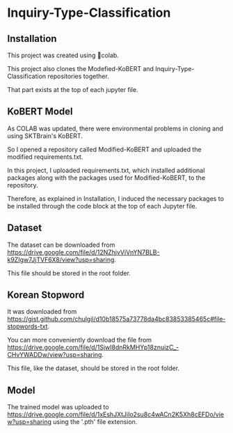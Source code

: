 # Inquiry-Type-Classification
## Installation

This project was created using colab.

This project also clones the Modefied-KoBERT and Inquiry-Type-Classification repositories together.

That part exists at the top of each jupyter file.

## KoBERT Model

As COLAB was updated, there were environmental problems in cloning and using SKTBrain's KoBERT.

So I opened a repository called Modified-KoBERT and uploaded the modified requirements.txt.

In this project, I uploaded requirements.txt, which installed additional packages along with the packages used for Modified-KoBERT, to the repository.

Therefore, as explained in Installation, I induced the necessary packages to be installed through the code block at the top of each Jupyter file.

## Dataset

The dataset can be downloaded from https://drive.google.com/file/d/12NZhjvViVnYN7BLB-k9ZIgw7JjTVF6X8/view?usp=sharing.

This file should be stored in the root folder.

## Korean Stopword

It was downloaded from https://gist.github.com/chulgil/d10b18575a73778da4bc83853385465c#file-stopwords-txt.

You can more conveniently download the file from https://drive.google.com/file/d/1SjwI8dnRkMHYp18znuizC_-CHvYWADDw/view?usp=sharing.

This file, like the dataset, should be stored in the root folder.

## Model

The trained model was uploaded to https://drive.google.com/file/d/1xEshJXtJiIo2su8c4wACn2K5Xh8cEFDo/view?usp=sharing using the '.pth' file extension.
